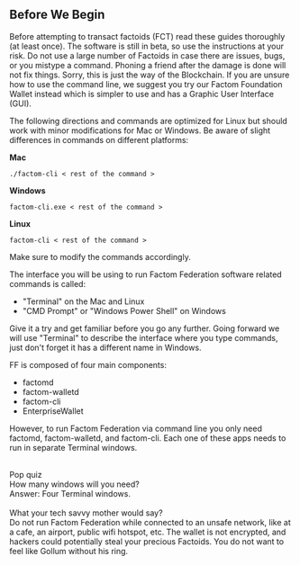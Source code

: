 ## Before We Begin

Before attempting to transact factoids (FCT) read these guides thoroughly (at least once). The software is still in beta, so use the instructions at your risk. Do not use a large number of Factoids in case there are issues, bugs, or you mistype a command. Phoning a friend after the damage is done will not fix things. Sorry, this is just the way of the Blockchain. If you are unsure how to use the command line, we suggest you try our Factom Foundation Wallet instead which is simpler to use and has a Graphic User Interface (GUI).

The following directions and commands are optimized for Linux but should work with minor modifications for Mac or Windows. Be aware of slight differences in commands on different platforms:

**Mac**

`./factom-cli < rest of the command >`

**Windows**

`factom-cli.exe < rest of the command >`

**Linux**

`factom-cli < rest of the command >`

Make sure to modify the commands accordingly.

The interface you will be using to run Factom Federation software related commands is called:

* "Terminal" on the Mac and Linux
* "CMD Prompt" or "Windows Power Shell" on Windows

Give it a try and get familiar before you go any further. Going forward we will use "Terminal" to describe the interface where you type commands, just don't forget it has a different name in Windows.

FF is composed of four main components:

* factomd
* factom-walletd
* factom-cli
* EnterpriseWallet

However, to run Factom Federation via command line you only need factomd, factom-walletd, and factom-cli. Each one of these apps needs to run in separate Terminal windows.

<aside class="notice"><br>
Pop quiz<br>
How many windows will you need?<br>
Answer: Four Terminal windows.
</aside>

<aside class="warning"><br>
What your tech savvy mother would say?<br>
Do not run Factom Federation while connected to an unsafe network, like at a cafe, an airport, public wifi hotspot, etc. The wallet is not encrypted, and hackers could potentially steal your precious Factoids. You do not want to feel like Gollum without his ring. 
</aside>